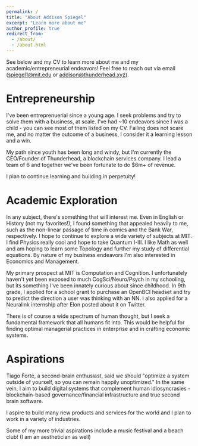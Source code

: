 ```yaml
---
permalink: /
title: "About Addison Spiegel"
excerpt: "Learn more about me"
author_profile: true
redirect_from: 
  - /about/
  - /about.html
---
```

See below and my CV to learn more about me and my academic/entrepreneurial endeavors! Feel free to reach out via email (spiegel1@mit.edu or addison@thunderhead.xyz).


Entrepreneurship
======
I've been entreprenuerial since a young age. I seek problems and try to solve them with a business, at scale. I've had ~10 endeavors since I was a child - you can see most of them listed on my CV. Failing does not scare me, and no matter the outcome of a business, I consider it a learning lesson and a win. 

My path since youth has been long and windy, but I'm currently the CEO/Founder of Thunderhead, a blockchain services company. I lead a team of 6 and together we've been fortunate to do $6m+ of revenue. 

I plan to continue learning and building in perpetuity!

Academic Exploration
======
In any subject, there's something that will interest me. Even in English or History (not my favorites!), I found something that appealed heavily to me, such as the non-linear passage of time in comics and the Bank War, respectively. I hope to continue to explore a wide variety of subjects at MIT. I find Physics really cool and hope to take Quantum I-III. I like Math as well and am hoping to learn some Topology and further my study of differential equations. By nature of my business endeavors I'm also interested in Economics and Management.

My primary prospect at MIT is Computation and Cognition. I unfortunately haven't yet been exposed to much CogSci/Neuro/Psych in my schooling, but its something I've been innately curious about since childhood. In 9th grade, I applied for a school grant to purchase an OpenBCI headset and try to predict the direction a user was thinking with an NN. I also applied for a Neuralink internship after Elon posted about it on Twitter.

There is of course a wide spectrum of human thought, but I seek a fundamental framework that all humans fit into. This would be helpful for finding optimal managerial practices in enterprise and in crafting economic systems. 

Aspirations
======
Tiago Forte, a second-brain enthusiast, said we should "optimize a system outside of yourself, so you can remain happily unoptimized." In the same vein, I aim to build digital systems that complement human idiosyncrasies - blockchain-based governance/financial infrastructure and true second brain software.

I aspire to build many new products and services for the world and I plan to work in a variety of industries.

Some of my more trivial aspirations include a music festival and a beach club! (I am an aesthetician as well)


